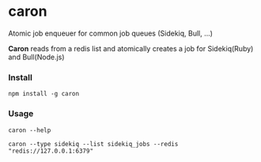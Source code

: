 # caron

Atomic job enqueuer for common job queues (Sidekiq, Bull, ...)

**Caron** reads from a redis list and atomically creates a job for Sidekiq(Ruby) and Bull(Node.js)

### Install
```
npm install -g caron
```

### Usage
```
caron --help 
```

```
caron --type sidekiq --list sidekiq_jobs --redis "redis://127.0.0.1:6379" 
```
